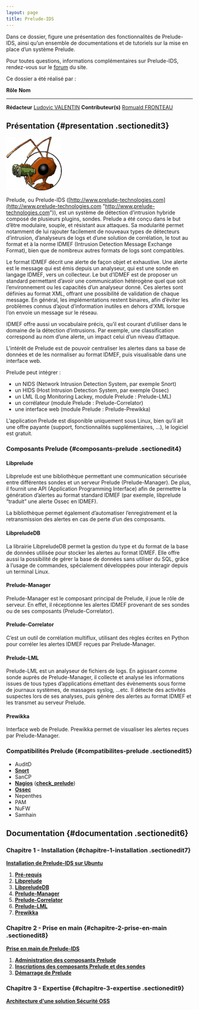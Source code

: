 ```yaml
---
layout: page
title: Prelude-IDS
---
```


Dans ce dossier, figure une présentation des fonctionnalités de
Prelude-IDS, ainsi qu’un ensemble de documentations et de tutoriels sur
la mise en place d’un système Prelude.

Pour toutes questions, informations complémentaires sur Prelude-IDS,
rendez-vous sur le
[forum](http://forums.monitoring-fr.org/ "http://forums.monitoring-fr.org/")
du site.

Ce dossier a été réalisé par :

  **Rôle**              **Nom**
  --------------------- ---------------------------------------------------------------------------------------------------------------------------------------------------------
  **Rédacteur**         [Ludovic VALENTIN](http://www.monitoring-fr.org/community/members/ludovic-valentin/ "http://www.monitoring-fr.org/community/members/ludovic-valentin/")
  **Contributeur(s)**   [Romuald FRONTEAU](http://www.monitoring-fr.org/community/members/romuald-fronteau/ "http://www.monitoring-fr.org/community/members/romuald-fronteau/")

Présentation {#presentation .sectionedit3}
------------

[![](../../assets/media/securite/prelude-logo.png@w=150)](../../_detail/securite/prelude-logo.png@id=securite%253Aprelude%253Astart.html "securite:prelude-logo.png")

Prelude, ou Prelude-IDS
([http://www.prelude-technologies.com](http://www.prelude-technologies.com "http://www.prelude-technologies.com")),
est un système de détection d’intrusion hybride composé de plusieurs
plugins, sondes. Prelude a été conçu dans le but d’être modulaire,
souple, et résistant aux attaques. Sa modularité permet notamment de lui
rajouter facilement de nouveaux types de détecteurs d’intrusion,
d’analyseurs de logs et d’une solution de corrélation, le tout au format
et à la norme IDMEF (Intrusion Detection Message Exchange Format), bien
que de nombreux autres formats de logs sont compatibles.

Le format IDMEF décrit une alerte de façon objet et exhaustive. Une
alerte est le message qui est émis depuis un analyseur, qui est une
sonde en langage IDMEF, vers un collecteur. Le but d’IDMEF est de
proposer un standard permettant d’avoir une communication hétérogène
quel que soit l’environnement ou les capacités d’un analyseur donné. Ces
alertes sont définies au format XML, offrant une possibilité de
validation de chaque message. En général, les implémentations restent
binaires, afin d’éviter les problèmes connus d’ajout d’information
inutiles en dehors d’XML lorsque l’on envoie un message sur le réseau.

IDMEF offre aussi un vocabulaire précis, qu’il est courant d’utiliser
dans le domaine de la détection d’intrusions. Par exemple, une
classification correspond au nom d’une alerte, un impact celui d’un
niveau d’attaque.

L’intérêt de Prelude est de pouvoir centraliser les alertes dans sa base
de données et de les normaliser au format IDMEF, puis visualisable dans
une interface web.

Prelude peut intégrer :

-   un NIDS (Network Intrusion Detection System, par exemple Snort)
-   un HIDS (Host Intrusion Detection System, par exemple Ossec)
-   un LML (Log Monitoring Lackey, module Prelude : Prelude-LML)
-   un corrélateur (module Prelude : Prelude-Correlator)
-   une interface web (module Prelude : Prelude-Prewikka)

L’application Prelude est disponible uniquement sous Linux, bien qu’il
ait une offre payante (support, fonctionnalités supplémentaires, …), le
logiciel est gratuit.

### Composants Prelude {#composants-prelude .sectionedit4}

#### Libprelude

Libprelude est une bibliothèque permettant une communication sécurisée
entre différentes sondes et un serveur Prelude (Prelude-Manager). De
plus, il fournit une API (Application Programming Interface) afin de
permettre la génération d’alertes au format standard IDMEF (par exemple,
libprelude “traduit” une alerte Ossec en IDMEF).

La bibliothèque permet également d’automatiser l’enregistrement et la
retransmission des alertes en cas de perte d’un des composants.

#### LibpreludeDB

La librairie LibpreludeDB permet la gestion du type et du format de la
base de données utilisée pour stocker les alertes au format IDMEF. Elle
offre aussi la possibilité de gérer la base de données sans utiliser du
SQL, grâce à l’usage de commandes, spécialement développées pour
interagir depuis un terminal Linux.

#### Prelude-Manager

Prelude-Manager est le composant principal de Prelude, il joue le rôle
de serveur. En effet, il réceptionne les alertes IDMEF provenant de ses
sondes ou de ses composants (Prelude-Correlator).

#### Prelude-Correlator

C’est un outil de corrélation multiflux, utilisant des règles écrites en
Python pour corréler les alertes IDMEF reçues par Prelude-Manager.

#### Prelude-LML

Prelude-LML est un analyseur de fichiers de logs. En agissant comme
sonde auprès de Prelude-Manager, il collecte et analyse les informations
issues de tous types d’applications émettant des évènements sous forme
de journaux systèmes, de massages syslog, …etc. Il détecte des activités
suspectes lors de ses analyses, puis génère des alertes au format IDMEF
et les transmet au serveur Prelude.

#### Prewikka

Interface web de Prelude. Prewikka permet de visualiser les alertes
reçues par Prelude-Manager.

### Compatibilités Prelude {#compatibilites-prelude .sectionedit5}

-   AuditD
-   **[Snort](../snort/start.html "securite:snort:start")**
-   SanCP
-   **[Nagios](../../nagios/start.html "nagios:start")**
    (**[check\_prelude](../../nagios/plugins/check_prelude.html "nagios:plugins:check_prelude")**)
-   **[Ossec](../ossec/start.html "securite:ossec:start")**
-   Nepenthes
-   PAM
-   NuFW
-   Samhain

Documentation {#documentation .sectionedit6}
-------------

### Chapitre 1 - Installation {#chapitre-1-installation .sectionedit7}

**[Installation de Prelude-IDS sur
Ubuntu](prelude-ubuntu-install.html "securite:prelude:prelude-ubuntu-install")**

1.  **[Pré-requis](prelude-ubuntu-install.html#pre-requis "securite:prelude:prelude-ubuntu-install")**
2.  **[Libprelude](prelude-ubuntu-install.html#libprelude "securite:prelude:prelude-ubuntu-install")**
3.  **[LibpreludeDB](prelude-ubuntu-install.html#libpreludedb "securite:prelude:prelude-ubuntu-install")**
4.  **[Prelude-Manager](prelude-ubuntu-install.html#prelude-manager "securite:prelude:prelude-ubuntu-install")**
5.  **[Prelude-Correlator](prelude-ubuntu-install.html#prelude-correlator "securite:prelude:prelude-ubuntu-install")**
6.  **[Prelude-LML](prelude-ubuntu-install.html#prelude-lml "securite:prelude:prelude-ubuntu-install")**
7.  **[Prewikka](prelude-ubuntu-install.html#prewikka "securite:prelude:prelude-ubuntu-install")**

### Chapitre 2 - Prise en main {#chapitre-2-prise-en-main .sectionedit8}

**[Prise en main de
Prelude-IDS](prelude-use.html "securite:prelude:prelude-use")**

1.  **[Administration des composants
    Prelude](prelude-use.html#administration-des-composants-prelude "securite:prelude:prelude-use")**
2.  **[Inscriptions des composants Prelude et des
    sondes](prelude-use.html#inscriptions-des-composants-prelude-et-des-sondes "securite:prelude:prelude-use")**
3.  **[Démarrage de
    Prelude](prelude-use.html#demarrage-de-prelude "securite:prelude:prelude-use")**

### Chapitre 3 - Expertise {#chapitre-3-expertise .sectionedit9}

**[Architecture d'une solution Sécurité OSS](../architecture-oss/start.html#architecture "securite:architecture-oss:start")**